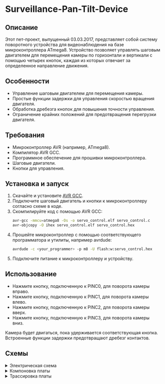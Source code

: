 # Surveillance-Pan-Tilt-Device

## Описание
Этот пет-проект, выпущенный 03.03.2017, представляет собой систему поворотного устройства для видеонаблюдения на базе микроконтроллера ATmega8. Устройство позволяет управлять шаговым двигателем для перемещения камеры по горизонтали и вертикали с помощью четырех кнопок, каждая из которых отвечает за определенное направление движения.

## Особенности

- Управление шаговым двигателем для перемещения камеры.
- Простые функции задержки для управления скоростью вращения двигателя.
- Обработка дребезга кнопок для повышения точности управления.
- Ограничение крайних положений для предотвращения перегрузки двигателя.

## Требования

- Микроконтроллер AVR (например, ATmega8).
- Компилятор AVR GCC.
- Программное обеспечение для прошивки микроконтроллера.
- Шаговые двигатели.
- Кнопки для управления.

## Установка и запуск

1. Скачайте и установите [AVR GCC](https://www.microchip.com/mplab/avr-support/avr-and-arm-toolchains-c-compilers).
2. Подключите шаговый двигатель и кнопки к микроконтроллеру согласно схеме в коде.
3. Скомпилируйте код с помощью AVR GCC:
    ```sh
    avr-gcc -mmcu=atmega8 -Os -o servo_control.elf servo_control.c
    avr-objcopy -O ihex servo_control.elf servo_control.hex
    ```
4. Прошейте микроконтроллер с помощью соответствующего программатора и утилиты, например avrdude:
    ```sh
    avrdude -c <your_programmer> -p m8 -U flash:w:servo_control.hex
    ```
5. Подключите питание к микроконтроллеру и устройству.

## Использование

- Нажмите кнопку, подключенную к PINC0, для поворота камеры вправо.
- Нажмите кнопку, подключенную к PINC1, для поворота камеры влево.
- Нажмите кнопку, подключенную к PINC2, для поворота камеры вверх.
- Нажмите кнопку, подключенную к PINC3, для поворота камеры вниз.

Камера будет двигаться, пока удерживается соответствующая кнопка. Встроенные функции задержки предотвращают дребезг контактов.

## Схемы

<details><summary>Электрическая схема</summary>

![Схема электрическая приципиальная](https://github.com/Zalesovsky/Surveillance-Pan-Tilt-Device/assets/49143456/3d40eff1-fda4-4b24-ad54-730851e5f6de)

</details>

<details><summary>Компоновка платы</summary>

![Компоновка](https://github.com/Zalesovsky/Surveillance-Pan-Tilt-Device/assets/49143456/36d3414a-a679-47bf-9d56-cbbce48e9358)

</details>

<details><summary>Трассировка платы</summary>

![Нижняя сторона](https://github.com/Zalesovsky/Surveillance-Pan-Tilt-Device/assets/49143456/1ea13bce-a902-4cf1-953e-fd1c4e98f54d)
![Верхняя сторона](https://github.com/Zalesovsky/Surveillance-Pan-Tilt-Device/assets/49143456/51c55a39-3e1e-4d01-a0f6-fe37d7b3719c)

</details>
